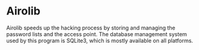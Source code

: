 # Airolib

Airolib speeds up the hacking process by storing and managing the password lists and the access point. 
The database management system used by this program is SQLite3, which is mostly available on all platforms.
